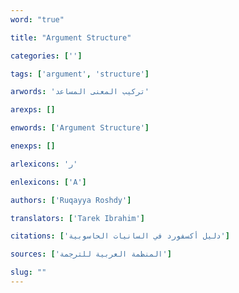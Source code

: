 ```yaml
---
word: "true"

title: "Argument Structure"

categories: ['']

tags: ['argument', 'structure']

arwords: 'تركيب المعنى المساعد'

arexps: []

enwords: ['Argument Structure']

enexps: []

arlexicons: 'ر'

enlexicons: ['A']

authors: ['Ruqayya Roshdy']

translators: ['Tarek Ibrahim']

citations: ['دليل أكسفورد في السانيات الحاسوبية']

sources: ['المنظمة العربية للترجمة']

slug: ""
---
```

